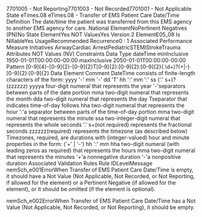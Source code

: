 

7701005 - Not Reporting7701003 - Not Recorded7701001 - Not Applicable
State
eTimes.08
eTimes.08 - Transfer of EMS Patient Care Date/Time
Definition
The date/time the patient was transferred from this EMS agency to another EMS agency for care.
National ElementNoPertinent Negatives (PN)No
State ElementYes
NOT ValuesYes
Version 2 ElementE05_08
Is NillableYes
UsageRecommended
Recurrence0 : 1
Associated Performance Measure Initiatives
AirwayCardiac ArrestPediatricSTEMIStrokeTrauma
Attributes
NOT Values (NV)
Constraints
Data Type
dateTime
minInclusive
1950-01-01T00:00:00-00:00
maxInclusive
2050-01-01T00:00:00-00:00
Pattern
[0-9]{4}-[0-9]{2}-[0-9]{2}T[0-9]{2}:[0-9]{2}:[0-9]{2}(\.\d+)?(\+|-)[0-9]{2}:[0-9]{2}
Data Element Comment
DateTime consists of finite-length characters of the form: yyyy '-' mm '-' dd 'T' hh ':' mm ':' ss ('.' s+)? (zzzzzz)
yyyya four-digit numeral that represents the year
'-'separators between parts of the date portion
mma two-digit numeral that represents the month
dda two-digit numeral that represents the day
Tseparator that indicates time-of-day follows
hha two-digit numeral that represents the hour
':'a separator between parts of the time-of-day portion
mma two-digit numeral that represents the minute
ssa two-integer-digit numeral that represents the whole seconds
'.' s+(not required) represents the fractional seconds
zzzzzz(required) represents the timezone (as described below)
Timezones, required, are durations with (integer-valued) hour and minute properties in the form: ('+' | '-') hh ':' mm
hha two-digit numeral (with leading zeros as required) that represents the hours
mma two-digit numeral that represents the minutes
'+'a nonnegative duration
'-'a nonpositive duration
Associated Validation Rules
Rule IDLevelMessage
nemSch_e001ErrorWhen Transfer of EMS Patient Care Date/Time is empty, it should have a Not Value (Not
Applicable, Not Recorded, or Not Reporting, if allowed for the element) or a Pertinent Negative (if
allowed for the element), or it should be omitted (if the element is optional).

nemSch_e002ErrorWhen Transfer of EMS Patient Care Date/Time has a Not Value (Not Applicable, Not Recorded,
or Not Reporting), it should be empty.